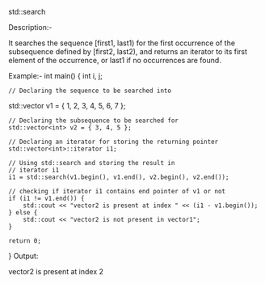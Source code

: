std::search

Description:-

It searches the sequence [first1, last1) for the first occurrence of the subsequence defined by [first2, last2), and returns an iterator to its first element of the occurrence, or last1 if no occurrences are found.

Example:-
int main() 
{ 
    int i, j; 
  
    // Declaring the sequence to be searched into 
   std::vector<int> v1 = { 1, 2, 3, 4, 5, 6, 7 }; 
  
    // Declaring the subsequence to be searched for 
    std::vector<int> v2 = { 3, 4, 5 }; 
  
    // Declaring an iterator for storing the returning pointer 
    std::vector<int>::iterator i1; 
  
    // Using std::search and storing the result in 
    // iterator i1 
    i1 = std::search(v1.begin(), v1.end(), v2.begin(), v2.end()); 
  
    // checking if iterator i1 contains end pointer of v1 or not 
    if (i1 != v1.end()) { 
        std::cout << "vector2 is present at index " << (i1 - v1.begin()); 
    } else { 
        std::cout << "vector2 is not present in vector1"; 
    } 
  
    return 0; 
} 
Output:

vector2 is present at index 2

